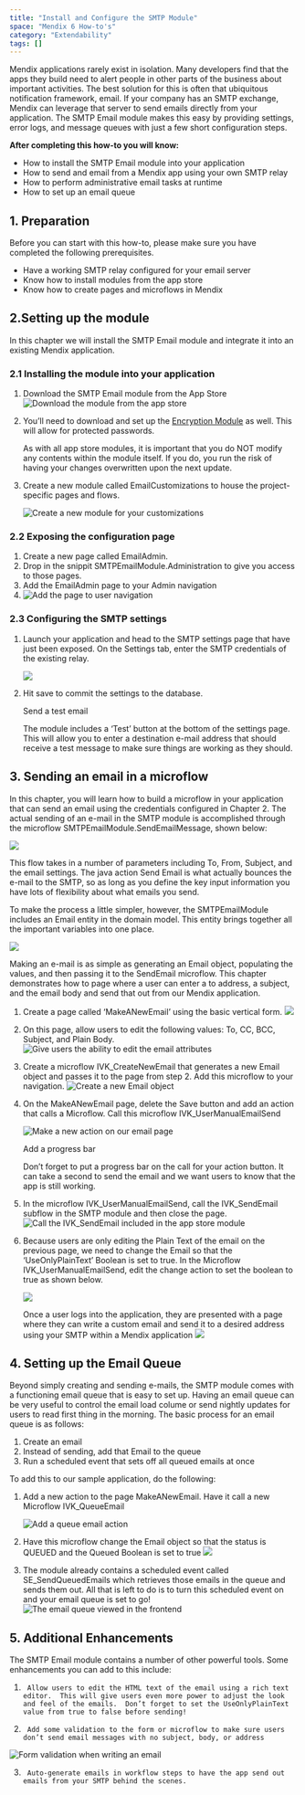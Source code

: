 ```yaml
---
title: "Install and Configure the SMTP Module"
space: "Mendix 6 How-to's"
category: "Extendability"
tags: []
---
```

Mendix applications rarely exist in isolation.  Many developers find that the apps they build need to alert people in other parts of the business about important activities.  The best solution for this is often that ubiquitous notification framework, email.  If your company has an SMTP exchange, Mendix can leverage that server to send emails directly from your application.  The SMTP Email module makes this easy by providing settings, error logs, and message queues with just a few short configuration steps.

**After completing this how-to you will know:**

*   How to install the SMTP Email module into your application
*   How to send and email from a Mendix app using your own SMTP relay
*   How to perform administrative email tasks at runtime
*   How to set up an email queue

## 1. Preparation

Before you can start with this how-to, please make sure you have completed the following prerequisites.

*   Have a working SMTP relay configured for your email server
*   Know how to install modules from the app store
*   Know how to create pages and microflows in Mendix

## 2.Setting up the module

In this chapter we will install the SMTP Email module and integrate it into an existing Mendix application.

### 2.1 Installing the module into your application

1.  Download the SMTP Email module from the App Store
    ![Download the module from the app store](attachments/19202956/19398974.png)
2.  You’ll need to download and set up the [Encryption Module](https://appstore.home.mendix.com/link/app/1011/Mendix/Encryption) as well. This will allow for protected passwords.

    <div class="alert alert-warning">

    As with all app store modules, it is important that you do NOT modify any contents within the module itself.  If you do, you run the risk of having your changes overwritten upon the next update.

    </div>
3.  Create a new module called EmailCustomizations to house the project-specific pages and flows.

    ![Create a new module for your customizations](attachments/19202956/19398975.png)

### 2.2 Exposing the configuration page

1.  Create a new page called EmailAdmin.
2.  Drop in the snippit SMTPEmailModule.Administration to give you access to those pages.
3.  Add the EmailAdmin page to your Admin navigation
4.  ![Add the page to user navigation](attachments/19202956/19398976.png)

###  2.3 Configuring the SMTP settings

1.  Launch your application and head to the SMTP settings page that have just been exposed.  On the Settings tab, enter the SMTP credentials of the existing relay.

    ![](attachments/19202956/19398977.png)
2.  Hit save to commit the settings to the database.

    <div class="alert alert-warning">

    Send a test email

    The module includes a ‘Test’ button at the bottom of the settings page.  This will allow you to enter a destination e-mail address that should receive a test message to make sure things are working as they should.

    </div>

## 3\. Sending an email in a microflow

In this chapter, you will learn how to build a microflow in your application that can send an email using the credentials configured in Chapter 2.  The actual sending of an e-mail in the SMTP module is accomplished through the microflow SMTPEmailModule.SendEmailMessage, shown below:

![](attachments/19202956/19398978.png)

This flow takes in a number of parameters including To, From, Subject, and the email settings.  The java action Send Email is what actually bounces the e-mail to the SMTP, so as long as you define the key input information you have lots of flexibility about what emails you send.

To make the process a little simpler, however, the SMTPEmailModule includes an Email entity in the domain model.  This entity brings together all the important variables into one place. 

![](attachments/19202956/19398979.png)

Making an e-mail is as simple as generating an Email object, populating the values, and then passing it to the SendEmail microflow.  This chapter demonstrates how to page where a user can enter a to address, a subject, and the email body and send that out from our Mendix application.

1.  Create a page called ‘MakeANewEmail’ using the basic vertical form.
    ![](attachments/19202956/19398980.png)

2.  On this page, allow users to edit the following values: To, CC, BCC, Subject, and Plain Body.
    ![Give users the ability to edit the email attributes](attachments/19202956/19398981.png)

3.  Create a microflow IVK_CreateNewEmail that generates a new Email object and passes it to the page from step 2.  Add this microflow to your navigation.
    ![Create a new Email object](attachments/19202956/19398982.png)

4.  On the MakeANewEmail page, delete the Save button and add an action that calls a Microflow.  Call this microflow IVK_UserManualEmailSend

    ![Make a new action on our email page](attachments/19202956/19398983.png)

    <div class="alert alert-warning">

    Add a progress bar

    Don’t forget to put a progress bar on the call for your action button.  It can take a second to send the email and we want users to know that the app is still working.

    </div>
5.  In the microflow IVK_UserManualEmailSend, call the IVK_SendEmail subflow in the SMTP module and then close the page.
    ![Call the IVK_SendEmail included in the app store module](attachments/19202956/19398984.png)
6.  Because users are only editing the Plain Text of the email on the previous page, we need to change the Email so that the ‘UseOnlyPlainText’ Boolean is set to true.  In the Microflow IVK_UserManualEmailSend, edit the change action to set the boolean to true as shown below.

    ![](attachments/19202956/19398985.png)

    Once a user logs into the application, they are presented with a page where they can write a custom email and send it to a desired address using your SMTP within a Mendix application
    ![](attachments/19202956/19398986.png)

## 4\. Setting up the Email Queue

Beyond simply creating and sending e-mails, the SMTP module comes with a functioning email queue that is easy to set up.  Having an email queue can be very useful to control the email load colume or send nightly updates for users to read first thing in the morning.   The basic process for an email queue is as follows:

1. Create an email
2. Instead of sending, add that Email to the queue
3. Run a scheduled event that sets off all queued emails at once

To add this to our sample application, do the following:

1.  Add a new action to the page MakeANewEmail.  Have it call a new Microflow IVK_QueueEmail

    ![Add a queue email action](attachments/19202956/19398987.png)
2.  Have this microflow change the Email object so that the status is QUEUED and the Queued Boolean is set to true
    ![](attachments/19202956/19398988.png)
3.  The module already contains a scheduled event called SE_SendQueuedEmails which retrieves those emails in the queue and sends them out.  All that is left to do is to turn this scheduled event on and your email queue is set to go!
    ![The email queue viewed in the frontend](attachments/19202956/19398989.png)

## 5\. Additional Enhancements

The SMTP Email module contains a number of other powerful tools.  Some enhancements you can add to this include:

1)      Allow users to edit the HTML text of the email using a rich text editor.  This will give users even more power to adjust the look and feel of the emails.  Don’t forget to set the UseOnlyPlainText value from true to false before sending!

2)      Add some validation to the form or microflow to make sure users don’t send email messages with no subject, body, or address

 ![Form validation when writing an email](attachments/19202956/19398990.png)

3)      Auto-generate emails in workflow steps to have the app send out emails from your SMTP behind the scenes.
